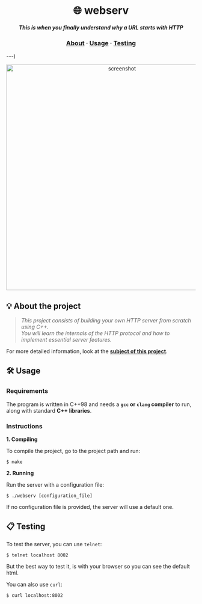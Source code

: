 <h1 align="center">
	🌐 webserv
</h1>

<p align="center">
	<b><i>This is when you finally understand why a URL starts with HTTP</i></b><br>
</p>

<h3 align="center">
	<a href="#%EF%B8%8F-about">About</a>
	<span> · </span>
	<a href="#%EF%B8%8F-usage">Usage</a>
	<span> · </span>
	<a href="#-testing">Testing</a>
</h3>

---)

<p align="center">
	<img width="600" alt="screenshot" src="https://github.com/user-attachments/assets/25d7d71e-7a38-497f-b0bd-fb020c3104a4">
</p>

## 💡 About the project

> _This project consists of building your own HTTP server from scratch using C++.  
> You will learn the internals of the HTTP protocol and how to implement essential server features._  

For more detailed information, look at the [**subject of this project**](https://github.com/mhernangilp/webserv/blob/main/en.subject.webserv.pdf).

## 🛠️ Usage

### Requirements

The program is written in C++98 and needs a **`gcc` or `clang` compiler** to run, along with standard **C++ libraries**.

### Instructions

**1. Compiling**

To compile the project, go to the project path and run:

```shell
$ make
```

**2. Running**

Run the server with a configuration file:

```shell
$ ./webserv [configuration_file]
```

If no configuration file is provided, the server will use a default one.

## 📋 Testing

To test the server, you can use `telnet`:

```shell
$ telnet localhost 8002
```

But the best way to test it, is with your browser so you can see the default html.

You can also use `curl`:

```shell
$ curl localhost:8002
```
